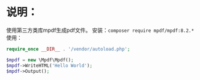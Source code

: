 # 说明：

使用第三方类库mpdf生成pdf文件。
安装：`composer require mpdf/mpdf:8.2.*`
使用：
```php
require_once __DIR__ . '/vendor/autoload.php';

$mpdf = new \Mpdf\Mpdf();
$mpdf->WriteHTML('Hello World');
$mpdf->Output();
```


